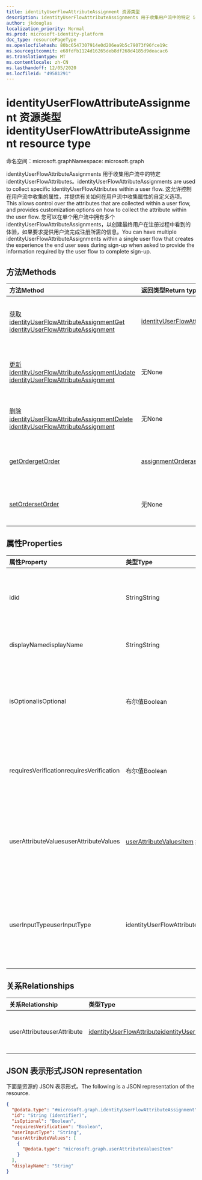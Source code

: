 ```yaml
---
title: identityUserFlowAttributeAssignment 资源类型
description: identityUserFlowAttributeAssignments 用于收集用户流中的特定 identityUserFlowAttributes。
author: jkdouglas
localization_priority: Normal
ms.prod: microsoft-identity-platform
doc_type: resourcePageType
ms.openlocfilehash: 80bc6547307914e0d206ea9b5c79073f96fce19c
ms.sourcegitcommit: e68fdfb1124d16265deb8df268d4185d9deacac6
ms.translationtype: MT
ms.contentlocale: zh-CN
ms.lasthandoff: 12/05/2020
ms.locfileid: "49581291"
---
```

# <a name="identityuserflowattributeassignment-resource-type"></a><span data-ttu-id="3069c-103">identityUserFlowAttributeAssignment 资源类型</span><span class="sxs-lookup"><span data-stu-id="3069c-103">identityUserFlowAttributeAssignment resource type</span></span>

<span data-ttu-id="3069c-104">命名空间：microsoft.graph</span><span class="sxs-lookup"><span data-stu-id="3069c-104">Namespace: microsoft.graph</span></span>

<span data-ttu-id="3069c-105">identityUserFlowAttributeAssignments 用于收集用户流中的特定 identityUserFlowAttributes。</span><span class="sxs-lookup"><span data-stu-id="3069c-105">identityUserFlowAttributeAssignments are used to collect specific identityUserFlowAttributes within a user flow.</span></span> <span data-ttu-id="3069c-106">这允许控制在用户流中收集的属性，并提供有关如何在用户流中收集属性的自定义选项。</span><span class="sxs-lookup"><span data-stu-id="3069c-106">This allows control over the attributes that are collected within a user flow, and provides customization options on how to collect the attribute within the user flow.</span></span> <span data-ttu-id="3069c-107">您可以在单个用户流中拥有多个 identityUserFlowAttributeAssignments，以创建最终用户在注册过程中看到的体验，如果要求提供用户流完成注册所需的信息。</span><span class="sxs-lookup"><span data-stu-id="3069c-107">You can have multiple identityUserFlowAttributeAssignments within a single user flow that creates the experience the end user sees during sign-up when asked to provide the information required by the user flow to complete sign-up.</span></span>

## <a name="methods"></a><span data-ttu-id="3069c-108">方法</span><span class="sxs-lookup"><span data-stu-id="3069c-108">Methods</span></span>

|<span data-ttu-id="3069c-109">方法</span><span class="sxs-lookup"><span data-stu-id="3069c-109">Method</span></span>|<span data-ttu-id="3069c-110">返回类型</span><span class="sxs-lookup"><span data-stu-id="3069c-110">Return type</span></span>|<span data-ttu-id="3069c-111">Description</span><span class="sxs-lookup"><span data-stu-id="3069c-111">Description</span></span>|
|:---|:---|:---|
|[<span data-ttu-id="3069c-112">获取 identityUserFlowAttributeAssignment</span><span class="sxs-lookup"><span data-stu-id="3069c-112">Get identityUserFlowAttributeAssignment</span></span>](../api/identityuserflowattributeassignment-get.md)|[<span data-ttu-id="3069c-113">identityUserFlowAttributeAssignment</span><span class="sxs-lookup"><span data-stu-id="3069c-113">identityUserFlowAttributeAssignment</span></span>](../resources/identityuserflowattributeassignment.md)|<span data-ttu-id="3069c-114">读取 identityUserFlowAttributeAssignment 对象的属性和关系。</span><span class="sxs-lookup"><span data-stu-id="3069c-114">Read the properties and relationships of an identityUserFlowAttributeAssignment object.</span></span>|
|[<span data-ttu-id="3069c-115">更新 identityUserFlowAttributeAssignment</span><span class="sxs-lookup"><span data-stu-id="3069c-115">Update identityUserFlowAttributeAssignment</span></span>](../api/identityuserflowattributeassignment-update.md)|<span data-ttu-id="3069c-116">无</span><span class="sxs-lookup"><span data-stu-id="3069c-116">None</span></span>|<span data-ttu-id="3069c-117">更新 identityUserFlowAttributeAssignment 对象的属性。</span><span class="sxs-lookup"><span data-stu-id="3069c-117">Update the properties of an identityUserFlowAttributeAssignment object.</span></span>|
|[<span data-ttu-id="3069c-118">删除 identityUserFlowAttributeAssignment</span><span class="sxs-lookup"><span data-stu-id="3069c-118">Delete identityUserFlowAttributeAssignment</span></span>](../api/identityuserflowattributeassignment-delete.md)|<span data-ttu-id="3069c-119">无</span><span class="sxs-lookup"><span data-stu-id="3069c-119">None</span></span>|<span data-ttu-id="3069c-120">删除特定的 identityUserFlowAttributeAssignment 对象。</span><span class="sxs-lookup"><span data-stu-id="3069c-120">Delete a specific identityUserFlowAttributeAssignment object.</span></span>|
|[<span data-ttu-id="3069c-121">getOrder</span><span class="sxs-lookup"><span data-stu-id="3069c-121">getOrder</span></span>](../api/identityuserflowattributeassignment-getorder.md)|[<span data-ttu-id="3069c-122">assignmentOrder</span><span class="sxs-lookup"><span data-stu-id="3069c-122">assignmentOrder</span></span>](../resources/assignmentorder.md)|<span data-ttu-id="3069c-123">获取在用户流中收集的 identityUserFlowAttributes 的顺序。</span><span class="sxs-lookup"><span data-stu-id="3069c-123">Gets the order of the identityUserFlowAttributes being collected within a user flow.</span></span>|
|[<span data-ttu-id="3069c-124">setOrder</span><span class="sxs-lookup"><span data-stu-id="3069c-124">setOrder</span></span>](../api/identityuserflowattributeassignment-setorder.md)|<span data-ttu-id="3069c-125">无</span><span class="sxs-lookup"><span data-stu-id="3069c-125">None</span></span>|<span data-ttu-id="3069c-126">设置在用户流中收集的 identityUserFlowAttributes 的顺序。</span><span class="sxs-lookup"><span data-stu-id="3069c-126">Sets the order of the identityUserFlowAttributes being collected within a user flow.</span></span>|

## <a name="properties"></a><span data-ttu-id="3069c-127">属性</span><span class="sxs-lookup"><span data-stu-id="3069c-127">Properties</span></span>

|<span data-ttu-id="3069c-128">属性</span><span class="sxs-lookup"><span data-stu-id="3069c-128">Property</span></span>|<span data-ttu-id="3069c-129">类型</span><span class="sxs-lookup"><span data-stu-id="3069c-129">Type</span></span>|<span data-ttu-id="3069c-130">说明</span><span class="sxs-lookup"><span data-stu-id="3069c-130">Description</span></span>|
|:---|:---|:---|
|<span data-ttu-id="3069c-131">id</span><span class="sxs-lookup"><span data-stu-id="3069c-131">id</span></span>|<span data-ttu-id="3069c-132">String</span><span class="sxs-lookup"><span data-stu-id="3069c-132">String</span></span>|<span data-ttu-id="3069c-133">IdentityUserFlowAttributeAssignment 的标识符。</span><span class="sxs-lookup"><span data-stu-id="3069c-133">The identifier of the identityUserFlowAttributeAssignment.</span></span> <span data-ttu-id="3069c-134">此标识符在创建后是不可变的。</span><span class="sxs-lookup"><span data-stu-id="3069c-134">This identifier is immutable after it is created.</span></span> <span data-ttu-id="3069c-135">这是一个只读属性。</span><span class="sxs-lookup"><span data-stu-id="3069c-135">This is a read-only property.</span></span>|
|<span data-ttu-id="3069c-136">displayName</span><span class="sxs-lookup"><span data-stu-id="3069c-136">displayName</span></span>|<span data-ttu-id="3069c-137">String</span><span class="sxs-lookup"><span data-stu-id="3069c-137">String</span></span>|<span data-ttu-id="3069c-138">用户流中的 identityUserFlowAttribute 的显示名称。</span><span class="sxs-lookup"><span data-stu-id="3069c-138">The display name of the identityUserFlowAttribute within a user flow.</span></span>|
|<span data-ttu-id="3069c-139">isOptional</span><span class="sxs-lookup"><span data-stu-id="3069c-139">isOptional</span></span>|<span data-ttu-id="3069c-140">布尔值</span><span class="sxs-lookup"><span data-stu-id="3069c-140">Boolean</span></span>|<span data-ttu-id="3069c-141">确定 identityUserFlowAttribute 是否为可选。</span><span class="sxs-lookup"><span data-stu-id="3069c-141">Determines whether the identityUserFlowAttribute is optional.</span></span> <span data-ttu-id="3069c-142">`true` 表示用户不必提供值。</span><span class="sxs-lookup"><span data-stu-id="3069c-142">`true` means the user doesn't have to provide a value.</span></span> <span data-ttu-id="3069c-143">`false` 表示用户无法完成注册，而无需提供值。</span><span class="sxs-lookup"><span data-stu-id="3069c-143">`false` means the user cannot complete sign-up without providing a value.</span></span>|
|<span data-ttu-id="3069c-144">requiresVerification</span><span class="sxs-lookup"><span data-stu-id="3069c-144">requiresVerification</span></span>|<span data-ttu-id="3069c-145">布尔值</span><span class="sxs-lookup"><span data-stu-id="3069c-145">Boolean</span></span>|<span data-ttu-id="3069c-146">确定 identityUserFlowAttribute 是否需要验证。</span><span class="sxs-lookup"><span data-stu-id="3069c-146">Determines whether the identityUserFlowAttribute requires verification.</span></span> <span data-ttu-id="3069c-147">这仅用于验证用户的电话号码或电子邮件地址。</span><span class="sxs-lookup"><span data-stu-id="3069c-147">This is only used for verifying the user's phone number or email address.</span></span>|
|<span data-ttu-id="3069c-148">userAttributeValues</span><span class="sxs-lookup"><span data-stu-id="3069c-148">userAttributeValues</span></span>|<span data-ttu-id="3069c-149">[userAttributeValuesItem](../resources/userattributevaluesitem.md) 集合</span><span class="sxs-lookup"><span data-stu-id="3069c-149">[userAttributeValuesItem](../resources/userattributevaluesitem.md) collection</span></span>|<span data-ttu-id="3069c-150">用户流属性的输入选项。</span><span class="sxs-lookup"><span data-stu-id="3069c-150">The input options for the user flow attribute.</span></span> <span data-ttu-id="3069c-151">仅当 userInputType 为、或时才适用 `radioSingleSelect` `dropdownSingleSelect` `checkboxMultiSelect` 。</span><span class="sxs-lookup"><span data-stu-id="3069c-151">Only applicable when the userInputType is `radioSingleSelect`, `dropdownSingleSelect`, or `checkboxMultiSelect`.</span></span>|
|<span data-ttu-id="3069c-152">userInputType</span><span class="sxs-lookup"><span data-stu-id="3069c-152">userInputType</span></span>|<span data-ttu-id="3069c-153">identityUserFlowAttributeInputType</span><span class="sxs-lookup"><span data-stu-id="3069c-153">identityUserFlowAttributeInputType</span></span>|<span data-ttu-id="3069c-154">用户流属性的输入类型。</span><span class="sxs-lookup"><span data-stu-id="3069c-154">The input type of the user flow attribute.</span></span> <span data-ttu-id="3069c-155">可取值为：`textBox`、`dateTimeDropdown`、`radioSingleSelect`、`dropdownSingleSelect`、`emailBox`、`checkboxMultiSelect`。</span><span class="sxs-lookup"><span data-stu-id="3069c-155">Possible values are: `textBox`, `dateTimeDropdown`, `radioSingleSelect`, `dropdownSingleSelect`, `emailBox`, `checkboxMultiSelect`.</span></span>|

## <a name="relationships"></a><span data-ttu-id="3069c-156">关系</span><span class="sxs-lookup"><span data-stu-id="3069c-156">Relationships</span></span>

|<span data-ttu-id="3069c-157">关系</span><span class="sxs-lookup"><span data-stu-id="3069c-157">Relationship</span></span>|<span data-ttu-id="3069c-158">类型</span><span class="sxs-lookup"><span data-stu-id="3069c-158">Type</span></span>|<span data-ttu-id="3069c-159">Description</span><span class="sxs-lookup"><span data-stu-id="3069c-159">Description</span></span>|
|:---|:---|:---|
|<span data-ttu-id="3069c-160">userAttribute</span><span class="sxs-lookup"><span data-stu-id="3069c-160">userAttribute</span></span>|[<span data-ttu-id="3069c-161">identityUserFlowAttribute</span><span class="sxs-lookup"><span data-stu-id="3069c-161">identityUserFlowAttribute</span></span>](../resources/identityuserflowattribute.md)|<span data-ttu-id="3069c-162">要添加到用户流中的用户属性。</span><span class="sxs-lookup"><span data-stu-id="3069c-162">The user attribute that you want to add to your user flow.</span></span>|

## <a name="json-representation"></a><span data-ttu-id="3069c-163">JSON 表示形式</span><span class="sxs-lookup"><span data-stu-id="3069c-163">JSON representation</span></span>

<span data-ttu-id="3069c-164">下面是资源的 JSON 表示形式。</span><span class="sxs-lookup"><span data-stu-id="3069c-164">The following is a JSON representation of the resource.</span></span>
<!-- {
  "blockType": "resource",
  "keyProperty": "id",
  "@odata.type": "microsoft.graph.identityUserFlowAttributeAssignment",
  "baseType": "",
  "openType": false
}
-->

``` json
{
  "@odata.type": "#microsoft.graph.identityUserFlowAttributeAssignment",
  "id": "String (identifier)",
  "isOptional": "Boolean",
  "requiresVerification": "Boolean",
  "userInputType": "String",
  "userAttributeValues": [
    {
      "@odata.type": "microsoft.graph.userAttributeValuesItem"
    }
  ],
  "displayName": "String"
}
```
